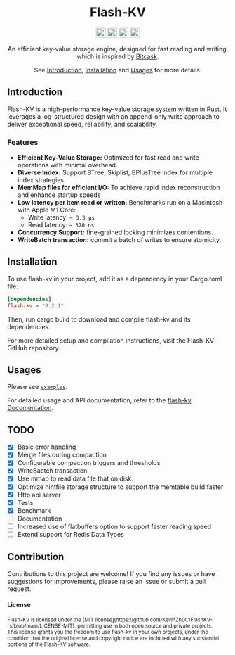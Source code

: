 <div align="center">
<h1>Flash-KV</h1>
</div>

<div align="center">

[<img alt="github" src="https://img.shields.io/badge/github-KevinZh0A%2Fbitkv-8da0cb?style=for-the-badge&logo=GitHub&label=github&color=8da0cb" height="22">][Github-url]
[<img alt="Build" src="https://img.shields.io/github/actions/workflow/status/KevinZh0A/bitkv-rs/rust.yml?branch=main&style=for-the-badge&logo=Github-Actions&cacheSeconds= d" height="22">][CI-url]
[<img alt="Codecov"  src="https://codecov.io/gh/Kevinzh0C/flash-kv/graph/badge.svg?token=DRSZ6RG2S8" height="22">][codecov-url]
<img alt="GitHub License" src="https://img.shields.io/github/license/KevinZh0A/bitkv-rs?style=for-the-badge&logo=license&label=license" height="22">

An efficient key-value storage engine, designed for fast reading and writing, which is inspired by [Bitcask][bitcask_url].

See [Introduction](#introduction), [Installation](#installation) and [Usages](#usages) for more details.

</div>

## Introduction

Flash-KV is a high-performance key-value storage system written in Rust. It leverages a log-structured design with an append-only write approach to deliver exceptional speed, reliability, and scalability.

### Features

- **Efficient Key-Value Storage:** Optimized for fast read and write operations with minimal overhead.
- **Diverse Index:** Support BTree, Skiplist, BPlusTree index for multiple index strategies.
- **MemMap files for efficient I/O:**  To achieve rapid index reconstruction and enhance startup speeds
- **Low latency per item read or written:** Benchmarks run on a Macintosh with Apple M1 Core:
    - Write latency:  `~ 3.3 µs`
    - Read latency:  `~ 370 ns` 
- **Concurrency Support:**   fine-grained locking minimizes contentions.
- **WriteBatch transaction:**   commit a batch of writes to ensure atomicity.


## Installation

To use flash-kv in your project, add it as a dependency in your Cargo.toml file:

  ```toml
  [dependencies]
  flash-kv = "0.2.1"
  ```
Then, run cargo build to download and compile flash-kv and its dependencies.

For more detailed setup and compilation instructions, visit the Flash-KV GitHub repository.

## Usages
Please see [`examples`].

For detailed usage and API documentation, refer to the [flash-kv Documentation](https://docs.rs/flash-kv).

## TODO

- [X] Basic error handling
- [X] Merge files during compaction
- [X] Configurable compaction triggers and thresholds
- [X] WriteBactch transaction
- [X] Use mmap to read data file that on disk.
- [X] Optimize hintfile storage structure to support the memtable build faster 
- [X] Http api server
- [X] Tests
- [X] Benchmark
- [ ] Documentation 
- [ ] Increased use of flatbuffers option to support faster reading speed
- [ ] Extend support for Redis Data Types

## Contribution

Contributions to this project are welcome! If you find any issues or have suggestions for improvements, please raise an issue or submit a pull request.


#### License

<sup>
Flash-KV is licensed under the [MIT license](https://github.com/KevinZh0C/FlashKV-rs/blob/main/LICENSE-MIT), permitting use in both open source and private projects.
</sup>
<br>
<sub>
This license grants you the freedom to use flash-kv in your own projects, under the condition that the original license and copyright notice are included with any substantial portions of the Flash-KV software.
</sub>


[Github-url]: https://github.com/KevinZh0C/FlashKV-rs
[CI-url]: https://github.com/Kevinzh0C/FlashKV-rs/actions/workflows/rust.yml
[doc-url]: https://docs.rs/flash-kv

[crates-url]: https://crates.io/crates/flash-kv
[codecov-url]: https://app.codecov.io/gh/KevinZh0C/FlashKV-rs
[bitcask_url]: https://riak.com/assets/bitcask-intro.pdf
[`examples`]: https://github.com/KevinZh0C/FlashKV-rs/tree/main/examples
[License-url]: LICENSE
